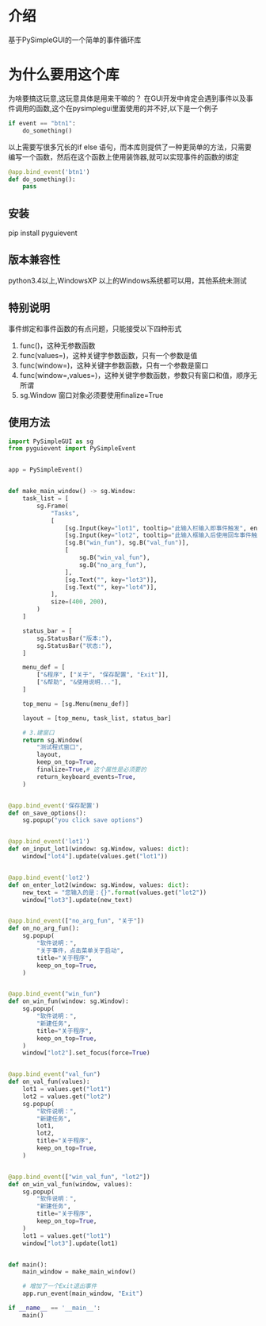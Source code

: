 # 介绍
基于PySimpleGUI的一个简单的事件循环库

# 为什么要用这个库
为啥要搞这玩意,这玩意具体是用来干嘛的？
在GUI开发中肯定会遇到事件以及事件调用的函数,这个在pysimplegui里面使用的并不好,以下是一个例子
~~~python
if event == "btn1":
    do_something()
~~~
以上需要写很多冗长的if else 语句，而本库则提供了一种更简单的方法，只需要编写一个函数，然后在这个函数上使用装饰器,就可以实现事件的函数的绑定

~~~python
@app.bind_event('btn1')
def do_something():
    pass
~~~

## 安装
pip install pyguievent

## 版本兼容性
python3.4以上,WindowsXP 以上的Windows系统都可以用，其他系统未测试

## 特别说明
事件绑定和事件函数的有点问题，只能接受以下四种形式
1. func()，这种无参数函数
2. func(values=)，这种关键字参数函数，只有一个参数是值
3. func(window=)，这种关键字参数函数，只有一个参数是窗口
4. func(window=,values=)，这种关键字参数函数，参数只有窗口和值，顺序无所谓
5. sg.Window 窗口对象必须要使用finalize=True


## 使用方法

~~~python
import PySimpleGUI as sg
from pyguievent import PySimpleEvent


app = PySimpleEvent()


def make_main_window() -> sg.Window:
    task_list = [
        sg.Frame(
            "Tasks",
            [
                [sg.Input(key="lot1", tooltip="此输入栏输入即事件触发", enable_events=True)],
                [sg.Input(key="lot2", tooltip="此输入框输入后使用回车事件触发")],
                [sg.B("win_fun"), sg.B("val_fun")],
                [
                    sg.B("win_val_fun"),
                    sg.B("no_arg_fun"),
                ],
                [sg.Text("", key="lot3")],
                [sg.Text("", key="lot4")],
            ],
            size=(400, 200),
        )
    ]

    status_bar = [
        sg.StatusBar("版本:"),
        sg.StatusBar("状态:"),
    ]

    menu_def = [
        ["&程序", ["关于", "保存配置", "Exit"]],
        ["&帮助", "&使用说明..."],
    ]

    top_menu = [sg.Menu(menu_def)]

    layout = [top_menu, task_list, status_bar]

    # 3.建窗口
    return sg.Window(
        "测试程式窗口",
        layout,
        keep_on_top=True,
        finalize=True,# 这个属性是必须要的
        return_keyboard_events=True,
    )


@app.bind_event('保存配置')
def on_save_options():
    sg.popup("you click save options")


@app.bind_event('lot1')
def on_input_lot1(window: sg.Window, values: dict):
    window["lot4"].update(values.get("lot1"))


@app.bind_event('lot2')
def on_enter_lot2(window: sg.Window, values: dict):
    new_text = "您输入的是：{}".format(values.get("lot2"))
    window["lot3"].update(new_text)


@app.bind_event(["no_arg_fun", "关于"])
def on_no_arg_fun():
    sg.popup(
        "软件说明：",
        "关于事件，点击菜单关于启动",
        title="关于程序",
        keep_on_top=True,
    )


@app.bind_event("win_fun")
def on_win_fun(window: sg.Window):
    sg.popup(
        "软件说明：",
        "新建任务",
        title="关于程序",
        keep_on_top=True,
    )
    window["lot2"].set_focus(force=True)


@app.bind_event("val_fun")
def on_val_fun(values):
    lot1 = values.get("lot1")
    lot2 = values.get("lot2")
    sg.popup(
        "软件说明：",
        "新建任务",
        lot1,
        lot2,
        title="关于程序",
        keep_on_top=True,
    )


@app.bind_event(["win_val_fun", "lot2"])
def on_win_val_fun(window, values):
    sg.popup(
        "软件说明：",
        "新建任务",
        title="关于程序",
        keep_on_top=True,
    )
    lot1 = values.get("lot1")
    window["lot3"].update(lot1)


def main():
    main_window = make_main_window()

    # 增加了一个Exit退出事件
    app.run_event(main_window, "Exit")

if __name__ == '__main__':
    main()

~~~
